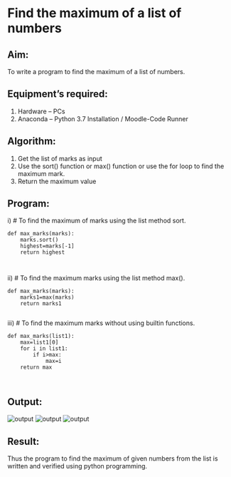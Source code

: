 # Find the maximum of a list of numbers
## Aim:
To write a program to find the maximum of a list of numbers.
## Equipment’s required:
1.	Hardware – PCs
2.	Anaconda – Python 3.7 Installation / Moodle-Code Runner
## Algorithm:
1.	Get the list of marks as input
2.	Use the sort() function or max() function or use the for loop to find the maximum mark.
3.	Return the maximum value
## Program:

i)	# To find the maximum of marks using the list method sort.
```
def max_marks(marks):
    marks.sort()
    highest=marks[-1]
    return highest



```

ii)	# To find the maximum marks using the list method max().
```
def max_marks(marks):
    marks1=max(marks)
    return marks1


```

iii) # To find the maximum marks without using builtin functions.
```
def max_marks(list1):
    max=list1[0]
    for i in list1:
        if i>max:
            max=i
    return max
            


``````

## Output:
![output](FindMaximum/out-1%20(1).png)
![output](FindMaximum/out-1%20(2).png)
![output](FindMaximum/out-1%20(3).png)



## Result:
Thus the program to find the maximum of given numbers from the list is written and verified using python programming.